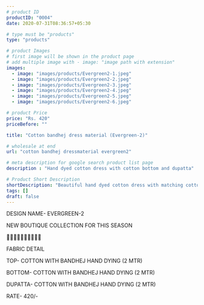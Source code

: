 ```yaml
---
# product ID
productID: "0004"
date: 2020-07-31T08:36:57+05:30

# type must be "products"
type: "products"

# product Images
# first image will be shown in the product page
# add multiple image with - image: "image path with extension"
images:
  - image: "images/products/Evergreen2-1.jpeg"
  - image: "images/products/Evergreen2-2.jpeg"
  - image: "images/products/Evergreen2-3.jpeg"
  - image: "images/products/Evergreen2-4.jpeg"
  - image: "images/products/Evergreen2-5.jpeg"
  - image: "images/products/Evergreen2-6.jpeg"

# product Price
price: "Rs. 420"
priceBefore: ""

title: "Cotton bandhej dress material (Evergreen-2)"

# wholesale at end 
url: "cotton bandhej dressmaterial evergreen2"

# meta description for google search product list page
description : "Hand dyed cotton dress with cotton bottom and dupatta"

# Product Short Description
shortDescription: "Beautiful hand dyed cotton dress with matching cottom bottom and dupatta."
tags: []
draft: false
---
```

DESIGN NAME- EVERGREEN-2

NEW BOUTIQUE COLLECTION FOR THIS SEASON

🌷🌷🌷🌷🌷🌷🌷🌷🌷🌷

FABRIC DETAIL

TOP- COTTON WITH BANDHEJ HAND DYING (2 MTR)

BOTTOM- COTTON WITH BANDHEJ HAND DYING (2 MTR)

DUPATTA- COTTON WITH BANDHEJ HAND DYING (2 MTR)

RATE- 420/-
